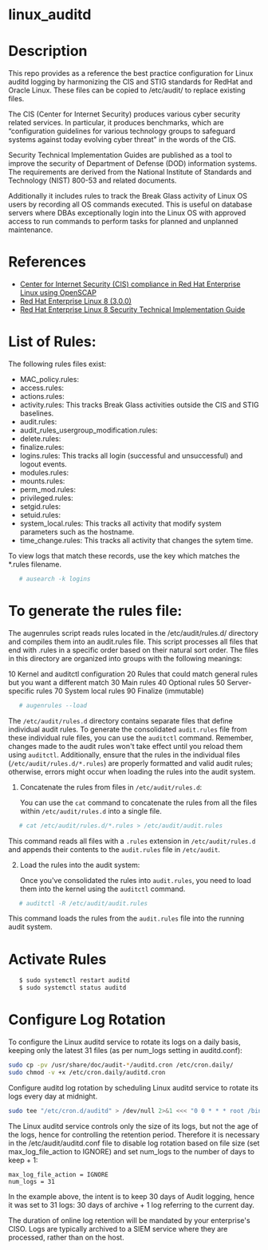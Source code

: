 # linux_auditd

Description
===========
This repo provides as a reference the best practice configuration for Linux auditd logging by harmonizing the CIS and STIG standards for RedHat and Oracle Linux. These files can be copied to /etc/audit/ to replace existing files.

The CIS (Center for Internet Security) produces various cyber security related services. In particular, it produces benchmarks, which are “configuration guidelines for various technology groups to safeguard systems against today evolving cyber threat" in the words of the CIS.

Security Technical Implementation Guides are published as a tool to improve the security of Department of Defense (DOD) information systems. The requirements are derived from the National Institute of Standards and Technology (NIST) 800-53 and related documents.

Additionally it includes rules to track the Break Glass activity of Linux OS users by recording all OS commands executed. This is useful on database servers where DBAs exceptionally login into the Linux OS with approved access to run commands to perform tasks for planned and unplanned maintenance.

References
==========
* [Center for Internet Security (CIS) compliance in Red Hat Enterprise Linux using OpenSCAP](https://www.redhat.com/en/blog/center-internet-security-cis-compliance-red-hat-enterprise-linux-using-openscap)
* [Red Hat Enterprise Linux 8 (3.0.0)](https://www.cisecurity.org/benchmark/red_hat_linux)
* [Red Hat Enterprise Linux 8 Security Technical Implementation Guide](https://www.stigviewer.com/stig/red_hat_enterprise_linux_8/2023-09-11/MAC-1_Classified/)

List of Rules:
===========================
The following rules files exist:
* MAC_policy.rules:
* access.rules:
* actions.rules:
* activity.rules: This tracks Break Glass activities outside the CIS and STIG baselines.
* audit.rules:
* audit_rules_usergroup_modification.rules:
* delete.rules:
* finalize.rules:
* logins.rules: This tracks all login (successful and unsuccessful) and logout events.
* modules.rules:
* mounts.rules:
* perm_mod.rules:
* privileged.rules:
* setgid.rules:
* setuid.rules:
* system_local.rules: This tracks all activity that modify system parameters such as the hostname.
* time_change.rules: This tracks all activity that changes the sytem time.

To view logs that match these records, use the key which matches the *.rules filename.
```bash
   # ausearch -k logins
```

To generate the rules file:
===========================

The augenrules script reads rules located in the /etc/audit/rules.d/ directory and compiles them into an audit.rules file. This script processes all files that end with .rules in a specific order based on their natural sort order. The files in this directory are organized into groups with the following meanings:

10 Kernel and auditctl configuration
20 Rules that could match general rules but you want a different match
30 Main rules
40 Optional rules
50 Server-specific rules
70 System local rules
90 Finalize (immutable)

```bash
   # augenrules --load
```

 
 
The `/etc/audit/rules.d` directory contains separate files that define individual audit rules.
To generate the consolidated `audit.rules` file from these individual rule files, you can use the `auditctl` command.
Remember, changes made to the audit rules won't take effect until you reload them using `auditctl`. Additionally, ensure that the rules in the individual files (`/etc/audit/rules.d/*.rules`) are properly formatted and valid audit rules; otherwise, errors might occur when loading the rules into the audit system.

1. Concatenate the rules from files in `/etc/audit/rules.d`:
   
   You can use the `cat` command to concatenate the rules from all the files within `/etc/audit/rules.d` into a single file.
```bash
   # cat /etc/audit/rules.d/*.rules > /etc/audit/audit.rules
```
   This command reads all files with a `.rules` extension in `/etc/audit/rules.d` and appends their contents to the `audit.rules` file in `/etc/audit`.

2. Load the rules into the audit system:

   Once you've consolidated the rules into `audit.rules`, you need to load them into the kernel using the `auditctl` command.
```bash
   # auditctl -R /etc/audit/audit.rules
```
   This command loads the rules from the `audit.rules` file into the running audit system.

Activate Rules
======================
```bash
   $ sudo systemctl restart auditd
   $ sudo systemctl status auditd
```

Configure Log Rotation
======================

To configure the Linux auditd service to rotate its logs on a daily basis, keeping only the latest 31 files (as per num_logs setting in auditd.conf):

```bash
sudo cp -pv /usr/share/doc/audit-*/auditd.cron /etc/cron.daily/
sudo chmod -v +x /etc/cron.daily/auditd.cron
```

Configure auditd log rotation by scheduling Linux auditd service to rotate its logs every day at midnight.

```bash
sudo tee "/etc/cron.d/auditd" > /dev/null 2>&1 <<< "0 0 * * * root /bin/bash -lc 'service auditd rotate' > /dev/null 2>&1"
```

The Linux auditd service controls only the size of its logs, but not the age of the logs, hence for controlling the retention period. Therefore it is necessary in the /etc/audit/auditd.conf file to disable log rotation based on file size (set max_log_file_action to IGNORE) and set num_logs to the number of days to keep + 1:

```
max_log_file_action = IGNORE
num_logs = 31
```

In the example above, the intent is to keep 30 days of Audit logging, hence it was set to 31 logs:
  30 days of archive + 1 log referring to the current day.

The duration of online log retention will be mandated by your enterprise's CISO. Logs are typically archived to a SIEM service where they are processed, rather than on the host.
